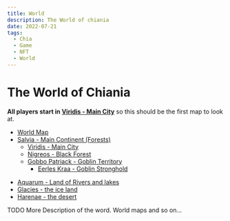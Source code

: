 ```yaml
---
title: World
description: The World of chiania
date: 2022-07-21
tags:
  - Chia
  - Game
  - NFT
  - World
---
```


# The World of Chiania

**All players start in [Viridis - Main City](continents/salvia/01_viridis_main_city.md)** so this should be the first map to look at.


- [World Map](01_world_map.md.off)
- [Salvia - Main Continent (Forests)](continents/salvia/00_salvia_main_continent.md)
    - [Viridis - Main City](continents/salvia/01_viridis_main_city.md)
    - [Nigreos - Black Forest](continents/salvia/02_nigreos_black_forest.md)
    - [Gobbo Patriack - Goblin Territory](continents/salvia/04_goblin_territory.md)
      - [Eerles Kraa - Goblin Stronghold](continents/salvia/05_goblin_stronghold.md)
<!--    - [Serunt - Western Woods](continents/salvia/03_serunt_western_woods.md.off)-->

- [Aquarum - Land of Rivers and lakes](continents/aquarum/00_aquarum_lakes.md)
- [Glacies - the ice land](continents/glacies/00_glacies_iceland.md)
- [Harenae - the desert](continents/harenae/00_harenae_desert.md)

TODO More Description of the word. World maps and so on...